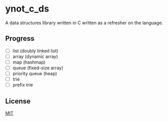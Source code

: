 # ynot\_c\_ds

A data structures library written in C written as a refresher on the language.

## Progress

- [ ] list (doubly linked list)
- [ ] array (dynamic array)
- [ ] map (hashmap)
- [ ] queue (fixed-size array)
- [ ] priority queue (heap)
- [ ] trie
- [ ] prefix trie

## License

[MIT](LICENSE.txt)
